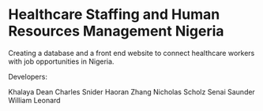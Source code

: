 # Healthcare Staffing and Human Resources Management Nigeria

Creating a database and a front end website to connect healthcare workers with job opportunities in Nigeria.

Developers:

Khalaya Dean
Charles Snider
Haoran Zhang
Nicholas Scholz
Senai Saunder
William Leonard